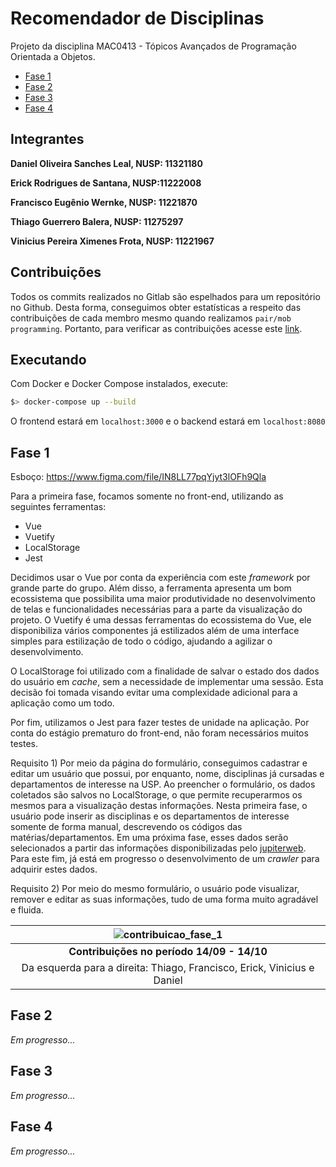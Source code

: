 # Recomendador de Disciplinas

Projeto da disciplina MAC0413 - Tópicos Avançados de Programação Orientada a Objetos.

- [Fase 1](#fase-1)
- [Fase 2](#fase-2)
- [Fase 3](#fase-4)
- [Fase 4](#fase-4)

## Integrantes

**Daniel Oliveira Sanches Leal, NUSP: 11321180**

**Erick Rodrigues de Santana, NUSP:11222008**

**Francisco Eugênio Wernke, NUSP: 11221870**

**Thiago Guerrero Balera, NUSP: 11275297**

**Vinicius Pereira Ximenes Frota, NUSP: 11221967**

## Contribuições

Todos os commits realizados no Gitlab são espelhados para um repositório no Github. Desta forma, conseguimos obter estatísticas a respeito das contribuições de cada membro mesmo quando realizamos `pair/mob programming`. Portanto, para verificar as contribuições acesse este [link](https://github.com/Franwernke/Recomendador-de-Disciplinas/pulse/monthly).

## Executando

Com Docker e Docker Compose instalados, execute:

```bash
$> docker-compose up --build
```

O frontend estará em `localhost:3000` e o backend estará em `localhost:8080`

## Fase 1

Esboço:
https://www.figma.com/file/IN8LL77pqYjyt3lOFh9Qla

Para a primeira fase, focamos somente no front-end, utilizando as seguintes ferramentas:
- Vue
- Vuetify
- LocalStorage
- Jest

Decidimos usar o Vue por conta da experiência com este _framework_ por grande parte do grupo. Além disso, a ferramenta apresenta um bom ecossistema que possibilita uma maior produtividade no desenvolvimento de telas e funcionalidades necessárias para a parte da visualização do projeto. O Vuetify é uma dessas ferramentas do ecossistema do Vue, ele disponibiliza vários componentes já estilizados além de uma interface simples para estilização de todo o código, ajudando a agilizar o desenvolvimento.

O LocalStorage foi utilizado com a finalidade de salvar o estado dos dados do usuário em _cache_, sem a necessidade de implementar uma sessão. Esta decisão foi tomada visando evitar uma complexidade adicional para a aplicação como um todo.

Por fim, utilizamos o Jest para fazer testes de unidade na aplicação. Por conta do estágio prematuro do front-end, não foram necessários muitos testes.

Requisito 1) Por meio da página do formulário, conseguimos cadastrar e editar um usuário que possui, por enquanto, nome, disciplinas já cursadas e departamentos de interesse na USP. Ao preencher o formulário, os dados coletados são salvos no LocalStorage, o que permite recuperarmos os mesmos para a visualização destas informações. Nesta primeira fase, o usuário pode inserir as disciplinas e os departamentos de interesse somente de forma manual, descrevendo os códigos das matérias/departamentos. Em uma próxima fase, esses dados serão selecionados a partir das informações disponibilizadas pelo [jupiterweb](https://uspdigital.usp.br/jupiterweb/). Para este fim, já está em progresso o desenvolvimento de um _crawler_ para adquirir estes dados.

Requisito 2) Por meio do mesmo formulário, o usuário pode visualizar, remover e editar as suas informações, tudo de uma forma muito agradável e fluida.

| ![contribuicao_fase_1](https://gitlab.com/TGuerrero_/recomendador-de-disciplinas/-/raw/main/docs/fase_1.png) |
|:--:|
| **Contribuições no período 14/09 - 14/10**|
| Da esquerda para a direita: Thiago, Francisco, Erick, Vinicius e Daniel |

## Fase 2

_Em progresso..._

## Fase 3

_Em progresso..._

## Fase 4

_Em progresso..._
